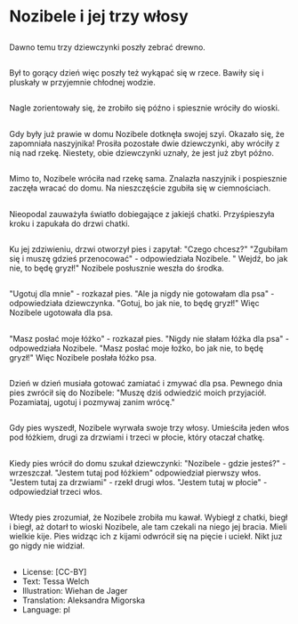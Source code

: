 # Nozibele i jej trzy włosy

##
Dawno temu trzy dziewczynki poszły zebrać drewno.

##
Był to gorący dzień więc poszły też wykąpać się w rzece. Bawiły się i pluskały w przyjemnie chłodnej wodzie.

##
Nagle zorientowały się, że zrobiło się późno i spiesznie wróciły do wioski.

##
Gdy były już prawie w domu Nozibele dotknęła swojej szyi. Okazało się, że zapomniała naszyjnika! Prosiła pozostałe dwie dziewczynki, aby wróciły z nią nad rzekę. Niestety, obie dziewczynki uznały, że jest już zbyt późno.

##
Mimo to, Nozibele wróciła nad rzekę sama. Znalazła naszyjnik i pospiesznie zaczęła wracać do domu. Na nieszczęście zgubiła się w ciemnościach.

##
Nieopodal zauważyła światło dobiegające z jakiejś chatki. Przyśpieszyła kroku i zapukała do drzwi chatki.

##
Ku jej zdziwieniu, drzwi otworzył pies i zapytał: "Czego chcesz?" "Zgubiłam się i muszę gdzieś przenocować" - odpowiedziała Nozibele. " Wejdź, bo jak nie, to będę gryzł!" Nozibele posłusznie weszła do środka.

##
"Ugotuj dla mnie" - rozkazał pies. "Ale ja nigdy nie gotowałam dla psa" - odpowiedziała dziewczynka. "Gotuj, bo jak nie, to będę gryzł!" Więc Nozibele ugotowała dla psa.

##
"Masz posłać moje łóżko" - rozkazał pies. "Nigdy nie słałam łóżka dla psa" - odpowedziała Nozibele. "Masz posłać moje łożko, bo jak nie, to będę gryzł!" Więc Nozibele posłała łóżko psa.

##
Dzień w dzień musiała gotować zamiatać i zmywać dla psa. Pewnego dnia pies zwrócił się do Nozibele: "Muszę dziś odwiedzić moich przyjaciół. Pozamiataj, ugotuj i pozmywaj zanim wrócę."

##
Gdy pies wyszedł, Nozibele wyrwała swoje trzy włosy. Umieściła jeden włos pod łóżkiem, drugi za drzwiami i trzeci w płocie, który otaczał chatkę.

##
Kiedy pies wrócił do domu szukał dziewczynki: "Nozibele - gdzie jesteś?" - wrzeszczał. "Jestem tutaj pod łóżkiem" odpowiedział pierwszy włos. "Jestem tutaj za drzwiami" - rzekł drugi włos. "Jestem tutaj w płocie" - odpowiedział trzeci włos.

##
Wtedy pies zrozumiał, że Nozibele zrobiła mu kawał. Wybiegł z chatki, biegł i biegł, aż dotarł to wioski Nozibele, ale tam czekali na niego jej bracia. Mieli wielkie kije. Pies widząc ich z kijami odwrócił się na pięcie i uciekł. Nikt juz go nigdy nie widział.

##
* License: [CC-BY]
* Text: Tessa Welch
* Illustration: Wiehan de Jager
* Translation: Aleksandra Migorska
* Language: pl
